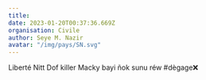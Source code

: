 ```yaml
---
title: 
date: 2023-01-20T00:37:36.669Z
organisation: Civile 
author: Seye M. Nazir
avatar: "/img/pays/SN.svg"
---
```


Liberté Nitt Dof killer 
Macky bayi ñok sunu réw 
#dègage❌